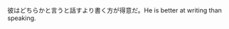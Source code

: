 <tr><td>彼はどちらかと言うと話すより書く方が得意だ。<td><tr><tr><td>He is better at writing than speaking.<td><tr></table>

